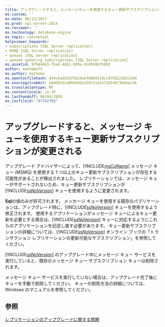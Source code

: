 ```yaml
---
title: アップグレードすると、メッセージキューを使用するキュー更新サブスクリプションが変更されます。Microsoft Docs
ms.custom: ''
ms.date: 06/13/2017
ms.prod: sql-server-2014
ms.reviewer: ''
ms.technology: database-engine
ms.topic: conceptual
helpviewer_keywords:
- subscriptions [SQL Server replication]
- MSMQ [SQL Server replication]
- queues [SQL Server replication]
- queued updating subscriptions [SQL Server replication]
ms.assetid: 97944de3-fbad-4db1-939a-dcd550bf5893
author: mashamsft
ms.author: mathoma
ms.openlocfilehash: d44cbad43d75634cbf8660110cc879522265c54d
ms.sourcegitcommit: ad4d92dce894592a259721a1571b1d8736abacdb
ms.translationtype: MT
ms.contentlocale: ja-JP
ms.lasthandoff: 08/04/2020
ms.locfileid: "87742769"
---
```

# <a name="upgrading-will-modify-queued-updating-subscriptions-that-use-message-queuing"></a>アップグレードすると、メッセージ キューを使用するキュー更新サブスクリプションが変更される
  アップグレード アドバイザーによって、[!INCLUDE[msCoName](../../includes/msconame-md.md)] メッセージ キュー (MSMQ) を使用する 1 つ以上のキュー更新サブスクリプションが存在する可能性があることが検出されました。 レプリケーションでは、メッセージ キューがサポートされないため、キュー更新サブスクリプションが [!INCLUDE[ssNoVersion](../../includes/ssnoversion-md.md)] キューを使用するように変更されます。  
  
 **Sql**の値のみが許可されます。 メッセージ キューを使用する既存のパブリケーションは、アップグレード時に、[!INCLUDE[ssNoVersion](../../includes/ssnoversion-md.md)] キューを使用するよう修正されます。 使用するアプリケーションがメッセージ キューによるキュー更新を必要とする場合は、[!INCLUDE[ssNoVersion](../../includes/ssnoversion-md.md)] キューに対応するようにこれらのアプリケーションを記述し直す必要があります。 キュー更新サブスクリプションの詳細については、[!INCLUDE[ssNoVersion](../../includes/ssnoversion-md.md)] オンライン ブックの「トランザクション レプリケーションの更新可能なサブスクリプション」を参照してください。  
  
 [!INCLUDE[ssNoVersion](../../includes/ssnoversion-md.md)] のアップグレード中にメッセージ キュー サービスを実行していると、既存のメッセージ キュー サブスクリプション キューは削除されます。  
  
 メッセージ キュー サービスを実行していない場合は、アップグレード完了後にキューを手動で削除してください。 キューの削除方法の詳細については、Windows のマニュアルを参照してください。  
  
## <a name="see-also"></a>参照  
 [レプリケーションのアップグレードに関する問題](../../../2014/sql-server/install/replication-upgrade-issues.md)  
  
  
